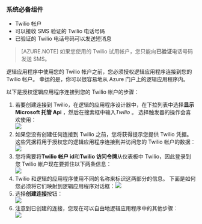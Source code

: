 ### <a name="prerequisites"></a>系统必备组件
- Twilio 帐户
- 可以接收 SMS 验证的 Twilio 电话号码
- 已验证的 Twilio 电话号码可以发送短消息

>[AZURE.NOTE] 如果您使用的 Twilio 试用帐户，您只能向**已验证**电话号码发送 SMS。  

逻辑应用程序中使用您的 Twilio 帐户之前，您必须授权逻辑应用程序连接到您的 Twilio 帐户。 幸运的是，你可以很容易地从 Azure 门户上的逻辑应用程序内。 

以下是授权逻辑应用程序连接到您的 Twilio 帐户的步骤︰

1. 若要创建连接到 Twilio，在逻辑的应用程序设计器中，在下拉列表中选择**显示 Microsoft 托管 Api** ，然后在搜索框中输入*Twilio* 。 选择触发器的操作会喜欢使用︰  
  ![](./media/connectors-create-api-twilio/twilio-0.png)
2. 如果您没有创建任何连接到 Twilio 之前，您将获得提示您提供 Twilio 凭据。 这些凭据将用于授权您的逻辑应用程序连接到并访问您的 Twilio 帐户的数据︰  
  ![](./media/connectors-create-api-twilio/twilio-1.png)  
3. 您将需要将**Twilio 帐户 id**和**Twilio 访问令牌**从仪表板中 Twilio，因此登录到您 Twilio 帐户现在要抓住以下两条信息︰  
  ![](./media/connectors-create-api-twilio/twilio-2.png)  
4. Twilio 和逻辑的应用程序使用不同的名称来标识这两部分的信息。 下面是如何您必须将它们映射到逻辑应用程序对话框︰![](./media/connectors-create-api-twilio/twilio-3.png)  
5. 选择**创建连接**按钮︰  
  ![](./media/connectors-create-api-twilio/twilio-4.png)
6. 注意到已创建的连接，您现在可以自由地逻辑应用程序中的其他步骤︰  
  ![](./media/connectors-create-api-twilio/twilio-5.png)